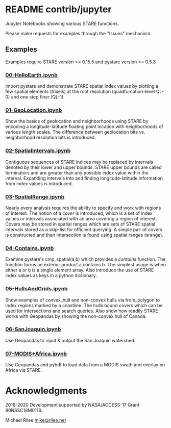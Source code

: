
# README contrib/jupyter

Jupyter Notebooks showing various STARE functions.

Please make requests for examples through the "Issues" mechanism.

## Examples

Examples require STARE version >= 0.15.5 and pystare version >= 0.5.3

### [00-HelloEarth.ipynb](00-HelloEarth.ipynb)

Import pystare and demonstrate STARE spatial index values by plotting
a few spatial elements (trixels) at the root resolution
(quadfurcation-level QL-0) and one step finer (QL-1).

### [01-GeoLocation.ipynb](01-GeoLocation.ipynb)

Show the basics of geolocation and neighborhoods using STARE by
encoding a longitude-latitude floating point location with
neighborhoods of various length scales. The difference between
geolocation bits vs. neighborhood resolution bits is introduced.

### [02-SpatialIntervals.ipynb](02-SpatialIntervals.ipynb)

Contiguous sequences of STARE indices may be replaced by intervals
denoted by their lower and upper bounds. STARE upper bounds are called
terminators and are greater than any possible index value within the
interval. Expanding intervals into and finding longitude-latitude
information from index values is introduced.

### [03-SpatialRange.ipynb](03-SpatialRange.ipynb)

Nearly every analysis requires the ability to specify and work with
regions of interest. The notion of a *cover* is introduced, which is a
set of index values or intervals associated with an area covering a
region of interest. Covers may be stored in spatial ranges which are
sets of STARE spatial intervals stored as a skip-list for efficient
querying. A simple pair of covers is constructed and their
intersection is found using spatial ranges (srange).


### [04-Contains.ipynb](04-Contains.ipynb)

Examine pystare's cmp_spatial(a,b) which provides a *contains*
function. The function forms an exterior product a.contains.b. The
simplest usage is when either a or b is a single element array. Also
introduce the use of STARE index values as keys in a python
dictionary.

### [05-HullsAndGrids.ipynb](05-HullsAndGrids.ipynb)

Show examples of convex_hull and non-convex hulls via from_polygon to
index regions marked by a coastline. The hulls bound covers which can
be used for intersections and search queries. Also show how readily
STARE works with Geopandas by showing the non-convex hull of Canada.

### [06-SanJoaquin.ipynb](06-SanJoaquin.ipynb)

Use Geopandas to input & output the San Joaquin watershed.

### [07-MODIS+Africa.ipynb](07-MODIS+Africa.ipynb)

Use Geopandas and pyhdf to load data from a MODIS swath and overlay
on Africa via STARE.

# Acknowledgments

2018-2020 Development supported by NASA/ACCESS-17 Grant 80NSSC18M0118.

Michael Rilee
mike@rilee.net


